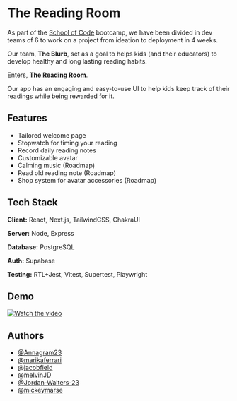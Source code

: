 # The Reading Room

As part of the [School of Code](https://schoolofcode.co.uk/) bootcamp, we have been divided in dev teams of 6 to work on a project from ideation to deployment in 4 weeks.

Our team, **The Blurb**, set as a goal to helps kids (and their educators) to develop healthy and long lasting reading habits.

Enters, [**The Reading Room**](https://reading-room-app.vercel.app/).

Our app has an engaging and easy-to-use UI to help kids keep track of their readings while being rewarded for it.

## Features

- Tailored welcome page
- Stopwatch for timing your reading
- Record daily reading notes
- Customizable avatar
- Calming music (Roadmap)
- Read old reading note (Roadmap)
- Shop system for avatar accessories (Roadmap)

## Tech Stack

**Client:** React, Next.js, TailwindCSS, ChakraUI

**Server:** Node, Express

**Database:** PostgreSQL

**Auth:** Supabase

**Testing:** RTL+Jest, Vitest, Supertest, Playwright

## Demo

[![Watch the video](https://img.youtube.com/vi/Cjjdsl9NvZU/hqdefault.jpg)](https://www.youtube.com/watch?v=Cjjdsl9NvZU)

## Authors

- [@Annagram23](https://github.com/Annagram23)
- [@marikaferrari](https://github.com/marikaferrari)
- [@jacobfield](https://github.com/jacobfield)
- [@melvinJD](https://github.com/melvinJD)
- [@Jordan-Walters-23](https://github.com/Jordan-Walters-23)
- [@mickeymarse](https://github.com/mickeymarse)
